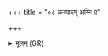 +++
title = "०८ क्रव्यादम् अग्निं प्र"

+++
<details><summary>मूलम् (GR)</summary>

क्रव्यादम् अग्निं प्र हिणोमि दूरं  
यमराज्ञो गच्छतु रिप्रवाहः ।  
इहैवायम् इतरो जातवेदा  
देवो देवेभ्यो हव्यं वहतु प्रजानन् ॥
</details>